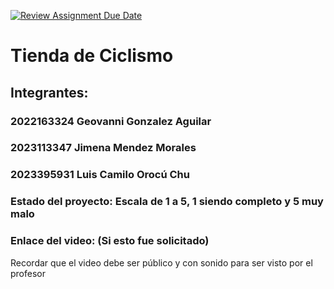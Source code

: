 [![Review Assignment Due Date](https://classroom.github.com/assets/deadline-readme-button-24ddc0f5d75046c5622901739e7c5dd533143b0c8e959d652212380cedb1ea36.svg)](https://classroom.github.com/a/-64Cssly)
# Tienda de Ciclismo 
## Integrantes:
### 2022163324 Geovanni Gonzalez Aguilar
### 2023113347 Jimena Mendez Morales
### 2023395931 Luis Camilo Orocú Chu

### Estado del proyecto: Escala de 1 a 5, 1 siendo completo y 5 muy malo
### Enlace del video: (Si esto fue solicitado)
Recordar que el video debe ser público y con sonido para ser visto por el profesor
